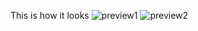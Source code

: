 This is how it looks
![preview1](https://user-images.githubusercontent.com/62423408/90128168-69a33c00-dda1-11ea-96bc-82520994f518.jpg)
![preview2](https://user-images.githubusercontent.com/62423408/90128253-8fc8dc00-dda1-11ea-912b-aead454e9b24.jpg)
